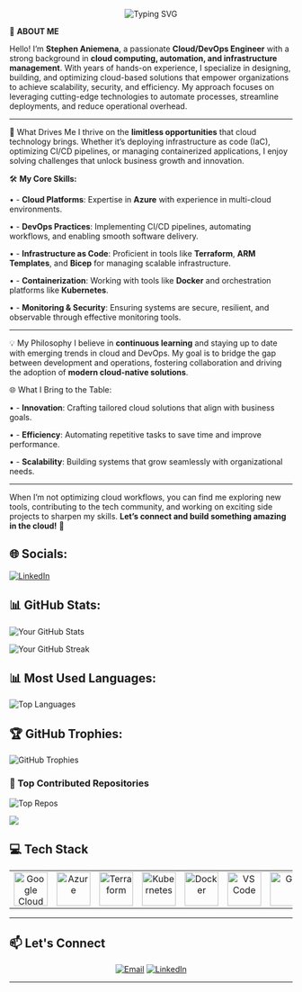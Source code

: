 <!-- Header Section -->
<p align="center">
  <img src="https://readme-typing-svg.demolab.com?font=Fira+Code&size=30&duration=4000&pause=500&center=true&vCenter=true&multiline=true&width=600&height=80&lines=Hello!+I'm+Stephen Aniemena;Cloud Security+%26+DevOps+Engineer" alt="Typing SVG" />
</p>


🌟 **ABOUT ME**

Hello! I’m **Stephen Aniemena**, a passionate **Cloud/DevOps Engineer** with a strong background in **cloud computing, automation, and infrastructure management**.
With years of hands-on experience, I specialize in designing, building, and optimizing cloud-based solutions that empower organizations to achieve scalability, security, and efficiency. My approach focuses on leveraging cutting-edge technologies to automate processes, streamline deployments, and reduce operational overhead.

---

🚀 What Drives Me
I thrive on the **limitless opportunities** that cloud technology brings. Whether it’s deploying infrastructure as code (IaC), optimizing CI/CD pipelines, or managing containerized applications, I enjoy solving challenges that unlock business growth and innovation.

🛠️ **My Core Skills:**

•	- **Cloud Platforms**: Expertise in **Azure** with experience in multi-cloud environments.

•	- **DevOps Practices**: Implementing CI/CD pipelines, automating workflows, and enabling smooth software delivery.

•	- **Infrastructure as Code**: Proficient in tools like **Terraform**, **ARM Templates**, and **Bicep** for managing scalable infrastructure.

•	- **Containerization**: Working with tools like **Docker** and orchestration platforms like **Kubernetes**.

•	- **Monitoring & Security**: Ensuring systems are secure, resilient, and observable through effective monitoring tools.

---

💡 My Philosophy
I believe in **continuous learning** and staying up to date with emerging trends in cloud and DevOps. 
My goal is to bridge the gap between development and operations, fostering collaboration and driving the adoption of **modern cloud-native solutions**.


🌐 What I Bring to the Table:

•	- **Innovation**: Crafting tailored cloud solutions that align with business goals.

•	- **Efficiency**: Automating repetitive tasks to save time and improve performance.

•	- **Scalability**: Building systems that grow seamlessly with organizational needs.

---

When I’m not optimizing cloud workflows, you can find me exploring new tools, contributing to the tech community, and working on exciting side projects to sharpen my skills.
**Let’s connect and build something amazing in the cloud!** 🚀




## 🌐 Socials:
[![LinkedIn](https://img.shields.io/badge/LinkedIn-%230077B5.svg?style=flat&logo=linkedin&logoColor=white)](https://www.linkedin.com/in/stephen-aniemena-699b39313/)


## 📊 GitHub Stats:

![Your GitHub Stats](https://github-readme-stats.vercel.app/api?username=Stgreen24&show_icons=true&theme=dark&count_private=true)

![Your GitHub Streak](https://github-readme-streak-stats.herokuapp.com/?user=Stgreen24&theme=dark&hide_border=false)


## 📊 Most Used Languages:
![Top Languages](https://github-readme-stats.vercel.app/api/top-langs/?username=Stgreen24&layout=compact&theme=dark)

## 🏆 GitHub Trophies:
![GitHub Trophies](https://github-profile-trophy.vercel.app/?username=Stgreen24&theme=darkhub&margin-w=15&margin-h=15)

### 🚀 Top Contributed Repositories
![Top Repos](https://github-readme-stats.vercel.app/api/top-langs/?username=Stgreen24&layout=compact&theme=dark)

![](https://komarev.com/ghpvc/?username=stgreen24&color=blue)






## 💻 Tech Stack
<table align="center">
 <tr>
   <td align="center"><img src="https://cdn.jsdelivr.net/gh/devicons/devicon/icons/googlecloud/googlecloud-original.svg" width="60" alt="Google Cloud"/></td>
   <td align="center"><img src="https://cdn.jsdelivr.net/gh/devicons/devicon/icons/azure/azure-original.svg" width="60" alt="Azure"/></td>
   <td align="center"><img src="https://cdn.jsdelivr.net/gh/devicons/devicon/icons/terraform/terraform-original.svg" width="60" alt="Terraform"/></td>
   <td align="center"><img src="https://cdn.jsdelivr.net/gh/devicons/devicon/icons/kubernetes/kubernetes-plain.svg" width="60" alt="Kubernetes"/></td>
   <td align="center"><img src="https://cdn.jsdelivr.net/gh/devicons/devicon/icons/docker/docker-original.svg" width="60" alt="Docker"/></td>
   <td align="center"><img src="https://cdn.jsdelivr.net/gh/devicons/devicon/icons/vscode/vscode-original.svg" width="60" alt="VS Code"/></td>
   <td align="center"><img src="https://cdn.jsdelivr.net/gh/devicons/devicon/icons/git/git-original.svg" width="60" alt="Git"/></td>
   <td align="center"><img src="https://cdn.jsdelivr.net/gh/devicons/devicon/icons/linux/linux-original.svg" width="60" alt="Linux"/></td>
   <td align="center"><img src="https://img.shields.io/badge/Datadog-632CA6?style=flat&logo=datadog&logoColor=white" alt="Datadog" /></td>
   <td align="center"><img src="https://img.shields.io/badge/Cockpit-005CA9?style=flat&logoColor=white" alt="Cockpit"/></td>
 </tr>
</table>
 
---
## 📫 Let's Connect
<p align="center">
 <a href="mailto:stgreen24@gmail.com"><img src="https://img.shields.io/badge/Email-D14836?logo=gmail&logoColor=white&style=for-the-badge" alt="Email"/></a>
 <a href="(https://www.linkedin.com/in/stephen-aniemena-699b39313/)"><img src="https://img.shields.io/badge/LinkedIn-0077B5?logo=linkedin&logoColor=white&style=for-the-badge" alt="LinkedIn"/></a>
</p>
 
---



<!---
stgreen24/stgreen24 is a ✨ special ✨ repository because its `README.md` (this file) appears on your GitHub profile.
You can click the Preview link to take a look at your changes.
--->
